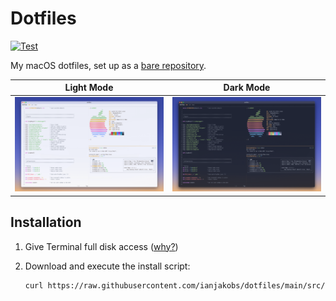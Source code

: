 # Dotfiles

[![Test](https://github.com/ianjakobs/dotfiles/workflows/Test/badge.svg)](https://github.com/ianjakobs/dotfiles/actions?query=workflow%3ATest)

My macOS dotfiles, set up as a [bare repository](https://www.atlassian.com/git/tutorials/dotfiles).

| Light Mode                           | Dark Mode                       |
|--------------------------------------|---------------------------------|
| ![Terminal in Light Mode](light.png) | ![Terminal Dark Mode](dark.png) |

## Installation

1. Give Terminal full disk access ([why?](https://lapcatsoftware.com/articles/containers.html))
2. Download and execute the install script:

    ```sh
    curl https://raw.githubusercontent.com/ianjakobs/dotfiles/main/src/install.sh | sh
    ```

